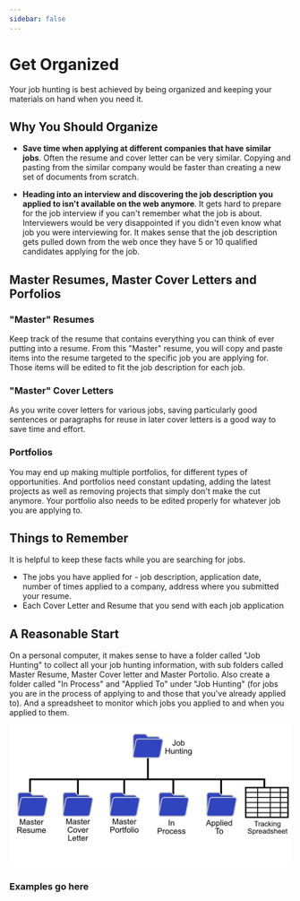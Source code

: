 ```yaml
---
sidebar: false
---
```


# Get Organized

Your job hunting is best achieved by being organized and keeping your materials on hand when you need it. 

## Why You Should Organize
- **Save time when applying at different companies that have similar jobs**. Often the resume and cover letter can be very similar. Copying and pasting from the similar company would be faster than creating a new set of documents from scratch.

- **Heading into an interview and discovering the job description you applied to isn't available on the web anymore**. It gets hard to prepare for the job interview if you can't remember what the job is about. Interviewers would be very disappointed if you didn't even know what job you were interviewing for. It makes sense that the job description gets pulled down from the web once they have 5 or 10 qualified candidates applying for the job. 

## Master Resumes, Master Cover Letters and Porfolios
### "Master" Resumes
 
Keep track of the resume that contains everything you can think of ever putting into a resume. From this "Master" resume, you will copy and paste items into the resume targeted to the specific job you are applying for. Those items will be edited to fit the job description for each job.

### "Master" Cover Letters

As you write cover letters for various jobs, saving particularly good sentences or paragraphs for reuse in later cover letters is a good way to save time and effort. 

### Portfolios

You may end up making multiple portfolios, for different types of opportunities. And portfolios need constant updating, adding the latest projects as well as removing projects that simply don't make the cut anymore. Your portfolio also needs to be edited properly for whatever job you are applying to.

## Things to Remember

It is helpful to keep these facts while you are searching for jobs.

- The jobs you have applied for - job description, application date, number of times applied to a company, address where you submitted your resume.
- Each Cover Letter and Resume that you send with each job application

## A Reasonable Start

On a personal computer, it makes sense to have a folder called "Job Hunting" to collect all your job hunting information, with sub folders called Master Resume, Master Cover letter and Master Portolio. Also create a folder called "In Process" and "Applied To" under "Job Hunting" (for jobs you are in the process of applying to and those that you've already applied to). And a spreadsheet to monitor which jobs you applied to and when you applied to them.

![folder organization](../../assets/folder-organization.jpg)

### Examples go here
